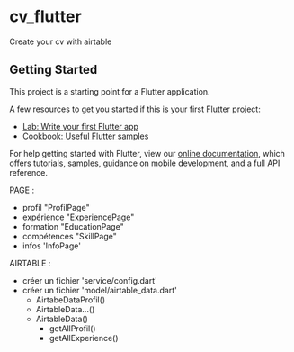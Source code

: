# cv_flutter

Create your cv with airtable

## Getting Started

This project is a starting point for a Flutter application.

A few resources to get you started if this is your first Flutter project:

- [Lab: Write your first Flutter app](https://flutter.dev/docs/get-started/codelab)
- [Cookbook: Useful Flutter samples](https://flutter.dev/docs/cookbook)

For help getting started with Flutter, view our
[online documentation](https://flutter.dev/docs), which offers tutorials,
samples, guidance on mobile development, and a full API reference.

PAGE :
- profil "ProfilPage"
- expérience "ExperiencePage"
- formation "EducationPage"
- compétences "SkillPage"
- infos 'InfoPage'

AIRTABLE :

- créer un fichier 'service/config.dart'
- créer un fichier 'model/airtable_data.dart'
    - AirtabeDataProfil()
    - AirtableData...()
    - AirtableData()
        - getAllProfil()
        - getAllExperience()